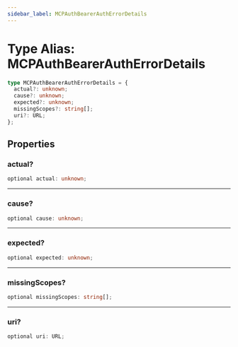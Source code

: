```yaml
---
sidebar_label: MCPAuthBearerAuthErrorDetails
---
```


# Type Alias: MCPAuthBearerAuthErrorDetails

```ts
type MCPAuthBearerAuthErrorDetails = {
  actual?: unknown;
  cause?: unknown;
  expected?: unknown;
  missingScopes?: string[];
  uri?: URL;
};
```

## Properties

### actual?

```ts
optional actual: unknown;
```

***

### cause?

```ts
optional cause: unknown;
```

***

### expected?

```ts
optional expected: unknown;
```

***

### missingScopes?

```ts
optional missingScopes: string[];
```

***

### uri?

```ts
optional uri: URL;
```
